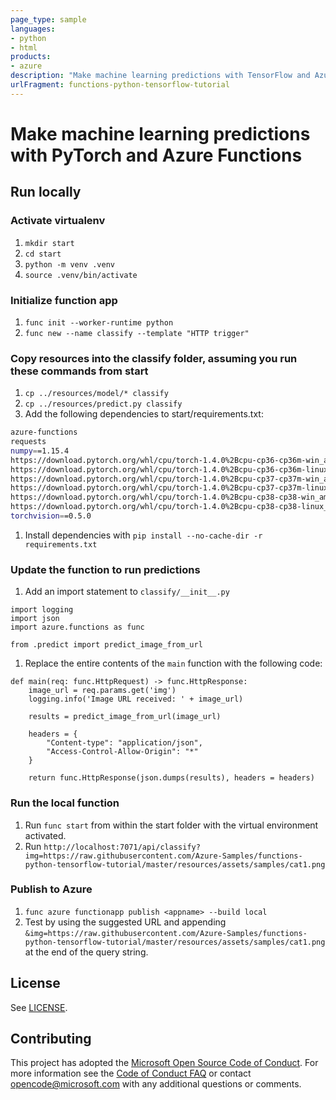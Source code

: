 ```yaml
---
page_type: sample
languages:
- python
- html
products:
- azure
description: "Make machine learning predictions with TensorFlow and Azure Functions"
urlFragment: functions-python-tensorflow-tutorial
---
```


# Make machine learning predictions with PyTorch and Azure Functions

## Run locally

### Activate virtualenv 

1. `mkdir start`
1. `cd start`
1. `python -m venv .venv`
1. `source .venv/bin/activate`

### Initialize function app

1. `func init --worker-runtime python`
1. `func new --name classify --template "HTTP trigger"`

### Copy resources into the classify folder, assuming you run these commands from start

1. `cp ../resources/model/* classify`
1. `cp ../resources/predict.py classify`
1. Add the following dependencies to start/requirements.txt:

```bash
azure-functions
requests
numpy==1.15.4
https://download.pytorch.org/whl/cpu/torch-1.4.0%2Bcpu-cp36-cp36m-win_amd64.whl; sys_platform == 'win32' and python_version == '3.6'
https://download.pytorch.org/whl/cpu/torch-1.4.0%2Bcpu-cp36-cp36m-linux_x86_64.whl; sys_platform == 'linux' and python_version == '3.6'
https://download.pytorch.org/whl/cpu/torch-1.4.0%2Bcpu-cp37-cp37m-win_amd64.whl; sys_platform == 'win32' and python_version == '3.7'
https://download.pytorch.org/whl/cpu/torch-1.4.0%2Bcpu-cp37-cp37m-linux_x86_64.whl; sys_platform == 'linux' and python_version == '3.7'
https://download.pytorch.org/whl/cpu/torch-1.4.0%2Bcpu-cp38-cp38-win_amd64.whl; sys_platform == 'win32' and python_version == '3.8'
https://download.pytorch.org/whl/cpu/torch-1.4.0%2Bcpu-cp38-cp38-linux_x86_64.whl; sys_platform == 'linux' and python_version == '3.8'
torchvision==0.5.0
```
1. Install dependencies with `pip install --no-cache-dir -r requirements.txt`

### Update the function to run predictions

1. Add an import statement to `classify/__init__.py`

```{py}
import logging
import json
import azure.functions as func

from .predict import predict_image_from_url

```

1. Replace the entire contents of the `main` function with the following code:

```{py}
def main(req: func.HttpRequest) -> func.HttpResponse:
    image_url = req.params.get('img')
    logging.info('Image URL received: ' + image_url)

    results = predict_image_from_url(image_url)

    headers = {
        "Content-type": "application/json",
        "Access-Control-Allow-Origin": "*"
    }

    return func.HttpResponse(json.dumps(results), headers = headers)

```

### Run the local function

1. Run `func start` from within the start folder with the virtual environment activated.
1. Run `http://localhost:7071/api/classify?img=https://raw.githubusercontent.com/Azure-Samples/functions-python-tensorflow-tutorial/master/resources/assets/samples/cat1.png`


### Publish to Azure
1. `func azure functionapp publish <appname> --build local`
1. Test by using the suggested URL and appending `&img=https://raw.githubusercontent.com/Azure-Samples/functions-python-tensorflow-tutorial/master/resources/assets/samples/cat1.png` at the end of the query string.

## License

See [LICENSE](LICENSE).

## Contributing

This project has adopted the [Microsoft Open Source Code of Conduct](https://opensource.microsoft.com/codeofconduct/). For more information see the [Code of Conduct FAQ](https://opensource.microsoft.com/codeofconduct/faq/) or contact [opencode@microsoft.com](mailto:opencode@microsoft.com) with any additional questions or comments.
  
